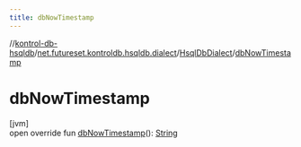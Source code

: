 ```yaml
---
title: dbNowTimestamp
---
```

//[kontrol-db-hsqldb](../../../index.html)/[net.futureset.kontroldb.hsqldb.dialect](../index.html)/[HsqlDbDialect](index.html)/[dbNowTimestamp](db-now-timestamp.html)



# dbNowTimestamp



[jvm]\
open override fun [dbNowTimestamp](db-now-timestamp.html)(): [String](https://kotlinlang.org/api/latest/jvm/stdlib/kotlin/-string/index.html)




